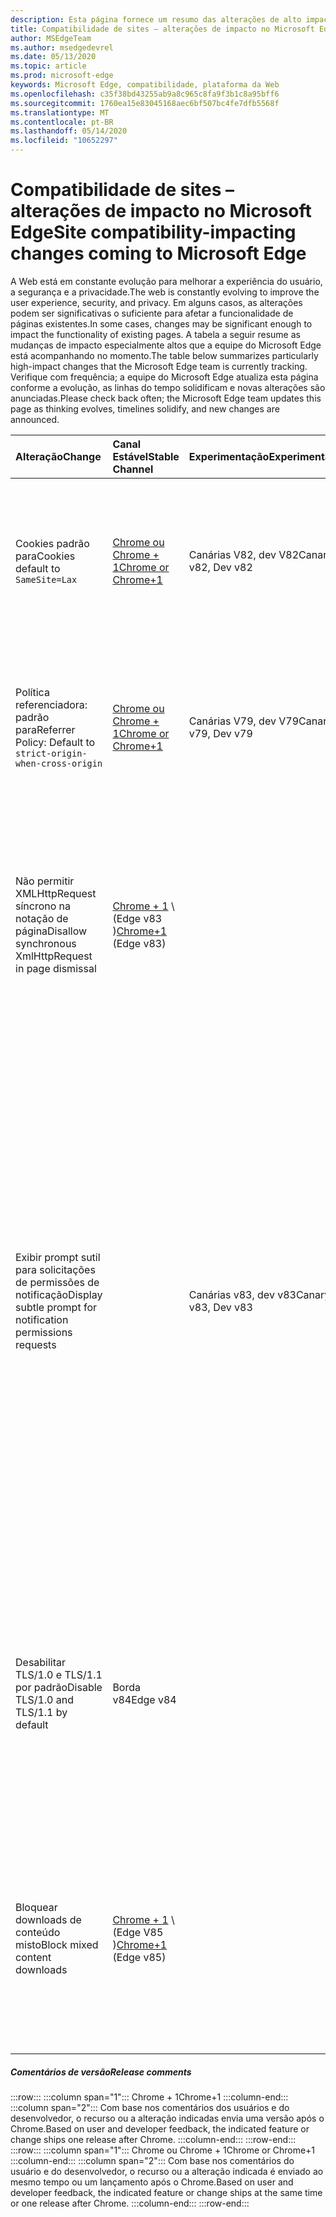 ```yaml
---
description: Esta página fornece um resumo das alterações de alto impacto que podem afetar a compatibilidade do site
title: Compatibilidade de sites – alterações de impacto no Microsoft Edge
author: MSEdgeTeam
ms.author: msedgedevrel
ms.date: 05/13/2020
ms.topic: article
ms.prod: microsoft-edge
keywords: Microsoft Edge, compatibilidade, plataforma da Web
ms.openlocfilehash: c35f38bd43255ab9a8c965c8fa9f3b1c8a95bff6
ms.sourcegitcommit: 1760ea15e83045168aec6bf507bc4fe7dfb5568f
ms.translationtype: MT
ms.contentlocale: pt-BR
ms.lasthandoff: 05/14/2020
ms.locfileid: "10652297"
---
```

# <span data-ttu-id="cb877-104">Compatibilidade de sites – alterações de impacto no Microsoft Edge</span><span class="sxs-lookup"><span data-stu-id="cb877-104">Site compatibility-impacting changes coming to Microsoft Edge</span></span>  

<span data-ttu-id="cb877-105">A Web está em constante evolução para melhorar a experiência do usuário, a segurança e a privacidade.</span><span class="sxs-lookup"><span data-stu-id="cb877-105">The web is constantly evolving to improve the user experience, security, and privacy.</span></span>  <span data-ttu-id="cb877-106">Em alguns casos, as alterações podem ser significativas o suficiente para afetar a funcionalidade de páginas existentes.</span><span class="sxs-lookup"><span data-stu-id="cb877-106">In some cases, changes may be significant enough to impact the functionality of existing pages.</span></span>  <span data-ttu-id="cb877-107">A tabela a seguir resume as mudanças de impacto especialmente altos que a equipe do Microsoft Edge está acompanhando no momento.</span><span class="sxs-lookup"><span data-stu-id="cb877-107">The table below summarizes particularly high-impact changes that the Microsoft Edge team is currently tracking.</span></span>  <span data-ttu-id="cb877-108">Verifique com frequência; a equipe do Microsoft Edge atualiza esta página conforme a evolução, as linhas do tempo solidificam e novas alterações são anunciadas.</span><span class="sxs-lookup"><span data-stu-id="cb877-108">Please check back often; the Microsoft Edge team updates this page as thinking evolves, timelines solidify, and new changes are announced.</span></span>  

| <span data-ttu-id="cb877-109">Alteração</span><span class="sxs-lookup"><span data-stu-id="cb877-109">Change</span></span> | <span data-ttu-id="cb877-110">Canal Estável</span><span class="sxs-lookup"><span data-stu-id="cb877-110">Stable Channel</span></span> | <span data-ttu-id="cb877-111">Experimentação</span><span class="sxs-lookup"><span data-stu-id="cb877-111">Experimentation</span></span> | <span data-ttu-id="cb877-112">Informações adicionais</span><span class="sxs-lookup"><span data-stu-id="cb877-112">Additional information</span></span> |  
|:--- |:--- |:--- |:--- |
| <span data-ttu-id="cb877-113">Cookies padrão para</span><span class="sxs-lookup"><span data-stu-id="cb877-113">Cookies default to</span></span> `SameSite=Lax` | [<span data-ttu-id="cb877-114">Chrome ou Chrome + 1</span><span class="sxs-lookup"><span data-stu-id="cb877-114">Chrome or Chrome+1</span></span>](#release-comments)  | <span data-ttu-id="cb877-115">Canárias V82, dev V82</span><span class="sxs-lookup"><span data-stu-id="cb877-115">Canary v82, Dev v82</span></span> | <span data-ttu-id="cb877-116">Essa alteração está acontecendo no projeto Chromium, no qual o Microsoft Edge é baseado.</span><span class="sxs-lookup"><span data-stu-id="cb877-116">This change is happening in the Chromium project, on which Microsoft Edge is based.</span></span>  <span data-ttu-id="cb877-117">Para obter mais informações, incluindo a linha do tempo planejada pela Google, consulte a [entrada de status da plataforma Chrome][ChromePlatformStatus5088147346030592].</span><span class="sxs-lookup"><span data-stu-id="cb877-117">For more information, including the planned timeline by Google for this change, please review the [Chrome Platform Status entry][ChromePlatformStatus5088147346030592].</span></span>  |  
| <span data-ttu-id="cb877-118">Política referenciadora: padrão para</span><span class="sxs-lookup"><span data-stu-id="cb877-118">Referrer Policy: Default to</span></span> `strict-origin-when-cross-origin` | [<span data-ttu-id="cb877-119">Chrome ou Chrome + 1</span><span class="sxs-lookup"><span data-stu-id="cb877-119">Chrome or Chrome+1</span></span>](#release-comments)  | <span data-ttu-id="cb877-120">Canárias V79, dev V79</span><span class="sxs-lookup"><span data-stu-id="cb877-120">Canary v79, Dev v79</span></span> | <span data-ttu-id="cb877-121">Essa alteração está acontecendo no projeto Chromium, no qual o Microsoft Edge é baseado.</span><span class="sxs-lookup"><span data-stu-id="cb877-121">This change is happening in the Chromium project, on which Microsoft Edge is based.</span></span>  <span data-ttu-id="cb877-122">Para obter mais informações, incluindo a linha do tempo planejada pela Google, consulte a [entrada de status da plataforma Chrome][ChromePlatformStatus6251880185331712].</span><span class="sxs-lookup"><span data-stu-id="cb877-122">For more information, including the planned timeline by Google for this change, please review the [Chrome Platform Status entry][ChromePlatformStatus6251880185331712].</span></span>  |  
| <span data-ttu-id="cb877-123">Não permitir XMLHttpRequest síncrono na notação de página</span><span class="sxs-lookup"><span data-stu-id="cb877-123">Disallow synchronous XmlHttpRequest in page dismissal</span></span> | <span data-ttu-id="cb877-124">[Chrome + 1](#release-comments) \ (Edge v83 \)</span><span class="sxs-lookup"><span data-stu-id="cb877-124">[Chrome+1](#release-comments) \(Edge v83\)</span></span> |  | <span data-ttu-id="cb877-125">Essa alteração está acontecendo no projeto Chromium, no qual o Microsoft Edge é baseado.</span><span class="sxs-lookup"><span data-stu-id="cb877-125">This change is happening in the Chromium project, on which Microsoft Edge is based.</span></span>  <span data-ttu-id="cb877-126">Chrome compatível, o Microsoft Edge oferece uma política de grupo para desabilitar essa alteração até que o Edge 88.</span><span class="sxs-lookup"><span data-stu-id="cb877-126">Matching Chrome, Microsoft Edge offers a Group Policy to disable this change until Edge 88.</span></span>  <span data-ttu-id="cb877-127">Para obter mais informações, incluindo a linha do tempo planejada pela Google, consulte a [entrada de status da plataforma Chrome][ChromePlatformStatus4664843055398912].</span><span class="sxs-lookup"><span data-stu-id="cb877-127">For more information, including the planned timeline by Google for this change, please review the [Chrome Platform Status entry][ChromePlatformStatus4664843055398912].</span></span>  |  
| <span data-ttu-id="cb877-128">Exibir prompt sutil para solicitações de permissões de notificação</span><span class="sxs-lookup"><span data-stu-id="cb877-128">Display subtle prompt for notification permissions requests</span></span> |  | <span data-ttu-id="cb877-129">Canárias v83, dev v83</span><span class="sxs-lookup"><span data-stu-id="cb877-129">Canary v83, Dev v83</span></span> | <span data-ttu-id="cb877-130">Agora os usuários podem optar por aceitar solicitações de notificação em silêncio `edge://settings/content/notifications` .</span><span class="sxs-lookup"><span data-stu-id="cb877-130">Users may now opt into Quiet Notification Requests in `edge://settings/content/notifications`.</span></span>  <span data-ttu-id="cb877-131">Com essa configuração habilitada, o Microsoft Edge exibe um ícone de solicitação sutil na barra de endereços para os sites que solicitam o envio de usuários futuras notificações usando a `Notifications` `Push` API ou.</span><span class="sxs-lookup"><span data-stu-id="cb877-131">With this setting enabled, Microsoft Edge displays a subtle request icon in the address bar for sites which request to send users future notifications using the `Notifications` or `Push` API.</span></span>  <span data-ttu-id="cb877-132">Este ícone sutil substitui o prompt de permissão de submenu.</span><span class="sxs-lookup"><span data-stu-id="cb877-132">This subtle icon replaces the flyout permission prompt.</span></span>  <span data-ttu-id="cb877-133">Um experimento em Canárias e dev ativa esse comportamento por padrão para alguns usuários, em todos os sites que solicitam permissões de notificações.</span><span class="sxs-lookup"><span data-stu-id="cb877-133">An experiment in Canary and Dev turns this behavior on by default for some users, on all sites that request notifications permissions.</span></span>  <span data-ttu-id="cb877-134">Os usuários podem recusar-se `edge://settings/content/notifications` .</span><span class="sxs-lookup"><span data-stu-id="cb877-134">Users may opt out in `edge://settings/content/notifications`.</span></span>  <span data-ttu-id="cb877-135">No futuro, a equipe do Microsoft Edge pode explorar a exibição do prompt de submenu em situações específicas com base em comportamentos do usuário e outras entradas.</span><span class="sxs-lookup"><span data-stu-id="cb877-135">In the future, the Microsoft edge team may explore displaying the flyout prompt in specific situations based on user behaviors and other input.</span></span>  |  
| <span data-ttu-id="cb877-136">Desabilitar TLS/1.0 e TLS/1.1 por padrão</span><span class="sxs-lookup"><span data-stu-id="cb877-136">Disable TLS/1.0 and TLS/1.1 by default</span></span> | <span data-ttu-id="cb877-137">Borda v84</span><span class="sxs-lookup"><span data-stu-id="cb877-137">Edge v84</span></span> |  | <span data-ttu-id="cb877-138">Para ajudar a descobrir os sites afetados, você pode definir o `edge://flags/#display-legacy-tls-warnings` sinalizador para fazer com que o Microsoft Edge exiba um aviso de "não seguro" não bloqueado ao carregar páginas que exijam protocolos TLS herdados.</span><span class="sxs-lookup"><span data-stu-id="cb877-138">To help discover impacted sites, you may set the `edge://flags/#display-legacy-tls-warnings` flag to cause Microsoft Edge to display a non-blocking "Not Secure" notice when loading pages that require legacy TLS protocols.</span></span>  <span data-ttu-id="cb877-139">A política de grupo [SSLMinVersion][DeployedEdgePoliciesSSLMinVersion] permite a reativação do TLS/1.0 e do TLS/1.1; a política permanecerá disponível até o Edge 88.</span><span class="sxs-lookup"><span data-stu-id="cb877-139">The [SSLMinVersion][DeployedEdgePoliciesSSLMinVersion] Group Policy permits re-enabling of TLS/1.0 and TLS/1.1; the policy remains available until Edge 88.</span></span>  |  
| <span data-ttu-id="cb877-140">Bloquear downloads de conteúdo misto</span><span class="sxs-lookup"><span data-stu-id="cb877-140">Block mixed content downloads</span></span> | <span data-ttu-id="cb877-141">[Chrome + 1](#release-comments) \ (Edge V85 \)</span><span class="sxs-lookup"><span data-stu-id="cb877-141">[Chrome+1](#release-comments) \(Edge v85\)</span></span>  |  | <span data-ttu-id="cb877-142">Essa alteração está acontecendo no projeto Chromium, no qual o Microsoft Edge é baseado.</span><span class="sxs-lookup"><span data-stu-id="cb877-142">This change is happening in the Chromium project, on which Microsoft Edge is based.</span></span>  <span data-ttu-id="cb877-143">Para obter mais informações, incluindo a linha do tempo planejada pela Google, consulte a [entrada no blog do Google Security][GoogleBlogSecurity20200206].</span><span class="sxs-lookup"><span data-stu-id="cb877-143">For more information, including the planned timeline by Google for this change, please review the [Google security blog entry][GoogleBlogSecurity20200206].</span></span>  <span data-ttu-id="cb877-144">O cronograma de distribuição da Microsoft em tipos de arquivo para avisar ou bloquear está planejado para um lançamento após o Chrome.</span><span class="sxs-lookup"><span data-stu-id="cb877-144">The Microsoft rollout schedule on file types to warn or block is planned for one release after Chrome.</span></span>  |  

##### <span data-ttu-id="cb877-145">Comentários de versão</span><span class="sxs-lookup"><span data-stu-id="cb877-145">Release comments</span></span>  

:::row:::
   :::column span="1":::
      <span data-ttu-id="cb877-146">Chrome + 1</span><span class="sxs-lookup"><span data-stu-id="cb877-146">Chrome+1</span></span>
   :::column-end:::
   :::column span="2":::
      <span data-ttu-id="cb877-147">Com base nos comentários dos usuários e do desenvolvedor, o recurso ou a alteração indicadas envia uma versão após o Chrome.</span><span class="sxs-lookup"><span data-stu-id="cb877-147">Based on user and developer feedback, the indicated feature or change ships one release after Chrome.</span></span>
   :::column-end:::
:::row-end:::
:::row:::
   :::column span="1":::
      <span data-ttu-id="cb877-148">Chrome ou Chrome + 1</span><span class="sxs-lookup"><span data-stu-id="cb877-148">Chrome or Chrome+1</span></span>
   :::column-end:::
   :::column span="2":::
      <span data-ttu-id="cb877-149">Com base nos comentários do usuário e do desenvolvedor, o recurso ou a alteração indicada é enviado ao mesmo tempo ou um lançamento após o Chrome.</span><span class="sxs-lookup"><span data-stu-id="cb877-149">Based on user and developer feedback, the indicated feature or change ships at the same time or one release after Chrome.</span></span>
   :::column-end:::
:::row-end:::


<!-- image links -->  

<!-- links -->  

[DeployedEdgePoliciesSSLMinVersion]: /deployedge/microsoft-edge-policies#sslversionmin "SSLVersionMin-Microsoft Edge-políticas"  

[ChromePlatformStatus4664843055398912]: https://www.chromestatus.com/feature/4664843055398912 "Não permitir sincronização XHR no navegador desliberado de página-status da plataforma Chrome"  
[ChromePlatformStatus5088147346030592]: https://www.chromestatus.com/feature/5088147346030592 "Cookies padrão para SameSite = LAX-status da plataforma Chrome"  
[ChromePlatformStatus6251880185331712]: https://www.chromestatus.com/feature/6251880185331712 "Política referenciadora: padrão para status da plataforma de origem estrita-quando-entre origens – do Chrome"  

[GoogleBlogSecurity20200206]: https://security.googleblog.com/2020/02/protecting-users-from-insecure_6.html "Protegendo os usuários contra downloads não seguros no Google Chrome-blog de segurança do Google online"  
